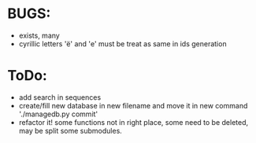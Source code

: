 # BUGS:

  * exists, many
  * cyrillic letters 'ё' and 'е' must be treat as same in ids generation

# ToDo:

  * add search in sequences
  * create/fill new database in new filename and move it in new command './managedb.py commit'
  * refactor it! some functions not in right place, some need to be deleted, may be split some submodules.
